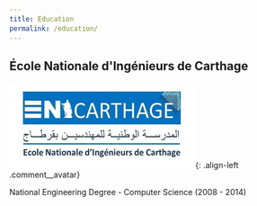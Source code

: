 ```yaml
---
title: Education
permalink: /education/
---
```


## École Nationale d'Ingénieurs de Carthage

![UTT](../assets/images/logo_enic.jpeg){: .align-left .comment__avatar}

National Engineering Degree - Computer Science (2008 - 2014)